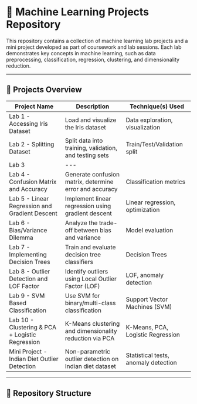 # 🧠 Machine Learning Projects Repository

This repository contains a collection of machine learning lab projects and a mini project developed as part of coursework and lab sessions. Each lab demonstrates key concepts in machine learning, such as data preprocessing, classification, regression, clustering, and dimensionality reduction.

---

## 📁 Projects Overview

| Project Name                                           | Description                                                     | Technique(s) Used                       
|--------------------------------------------------------|-----------------------------------------------------------------|------------------------------------------
| Lab 1 - Accessing Iris Dataset                         | Load and visualize the Iris dataset                             | Data exploration, visualization          
| Lab 2 - Splitting Dataset                              | Split data into training, validation, and testing sets          | Train/Test/Validation split              
| Lab 3                                                  |                       ---                                       |                                          
| Lab 4 - Confusion Matrix and Accuracy                  | Generate confusion matrix, determine error and accuracy         | Classification metrics                   
| Lab 5 - Linear Regression and Gradient Descent         | Implement linear regression using gradient descent              | Linear regression, optimization          
| Lab 6 - Bias/Variance Dilemma                          | Analyze the trade-off between bias and variance                 | Model evaluation                         
| Lab 7 - Implementing Decision Trees                    | Train and evaluate decision tree classifiers                    | Decision Trees                           
| Lab 8 - Outlier Detection and LOF Factor               | Identify outliers using Local Outlier Factor (LOF)              | LOF, anomaly detection                   
| Lab 9 - SVM Based Classification                       | Use SVM for binary/multi-class classification                   | Support Vector Machines (SVM)            
| Lab 10 - Clustering & PCA + Logistic Regression        | K-Means clustering and dimensionality reduction via PCA         | K-Means, PCA, Logistic Regression        
| Mini Project - Indian Diet Outlier Detection           | Non-parametric outlier detection on Indian diet dataset         | Statistical tests, anomaly detection     

---

## 📂 Repository Structure

